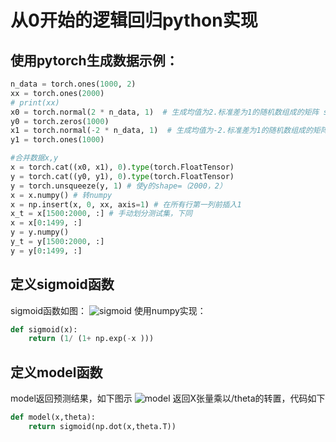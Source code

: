 # 从0开始的逻辑回归python实现
## 使用pytorch生成数据示例：
```python
n_data = torch.ones(1000, 2)
xx = torch.ones(2000)
# print(xx)
x0 = torch.normal(2 * n_data, 1)  # 生成均值为2.标准差为1的随机数组成的矩阵 shape=(100, 2)
y0 = torch.zeros(1000)
x1 = torch.normal(-2 * n_data, 1)  # 生成均值为-2.标准差为1的随机数组成的矩阵 shape=(100, 2)
y1 = torch.ones(1000)

#合并数据x,y
x = torch.cat((x0, x1), 0).type(torch.FloatTensor)
y = torch.cat((y0, y1), 0).type(torch.FloatTensor)
y = torch.unsqueeze(y, 1) # 使y的shape=（2000，2）
x = x.numpy() # 转numpy
x = np.insert(x, 0, xx, axis=1) # 在所有行第一列前插入1
x_t = x[1500:2000, :] # 手动划分测试集，下同
x = x[0:1499, :]
y = y.numpy()
y_t = y[1500:2000, :]
y = y[0:1499, :]
```
## 定义sigmoid函数
sigmoid函数如图：
![sigmoid](https://cdn.nlark.com/yuque/0/2020/png/514680/1605181164656-bbbfa3ea-0c5c-4036-9c4e-3cdd732d3391.png "sigmoid")
使用numpy实现：
```python
def sigmoid(x):
    return (1/ (1+ np.exp(-x )))
```
## 定义model函数
model返回预测结果，如下图示 
![model](https://upload-images.jianshu.io/upload_images/13424818-640c2e30f5c40eb4.png?imageMogr2/auto-orient/strip|imageView2/2/w/474/format/webp "demo")
返回X张量乘以/theta的转置，代码如下
```python
def model(x,theta):
    return sigmoid(np.dot(x,theta.T))
```
